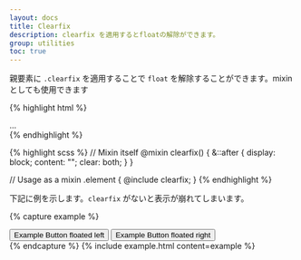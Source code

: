 ```yaml
---
layout: docs
title: Clearfix
description: clearfix を適用するとfloatの解除ができます。
group: utilities
toc: true
---
```

<!-- ---
layout: docs
title: Clearfix
description: Quickly and easily clear floated content within a container by adding a clearfix utility.
group: utilities
toc: true
--- -->

<!-- Easily clear `float`s by adding `.clearfix` **to the parent element**. Can also be used as a mixin. -->
親要素に `.clearfix` を適用することで `float` を解除することができます。mixinとしても使用できます  


{% highlight html %}
<div class="clearfix">...</div>
{% endhighlight %}

{% highlight scss %}
// Mixin itself
@mixin clearfix() {
  &::after {
    display: block;
    content: "";
    clear: both;
  }
}

// Usage as a mixin
.element {
  @include clearfix;
}
{% endhighlight %}

<!-- The following example shows how the clearfix can be used. Without the clearfix the wrapping div would not span around the buttons which would cause a broken layout. -->
下記に例を示します。`clearfix` がないと表示が崩れてしまいます。  

{% capture example %}
<div class="bg-info clearfix">
  <button type="button" class="btn btn-secondary float-left">Example Button floated left</button>
  <button type="button" class="btn btn-secondary float-right">Example Button floated right</button>
</div>
{% endcapture %}
{% include example.html content=example %}
